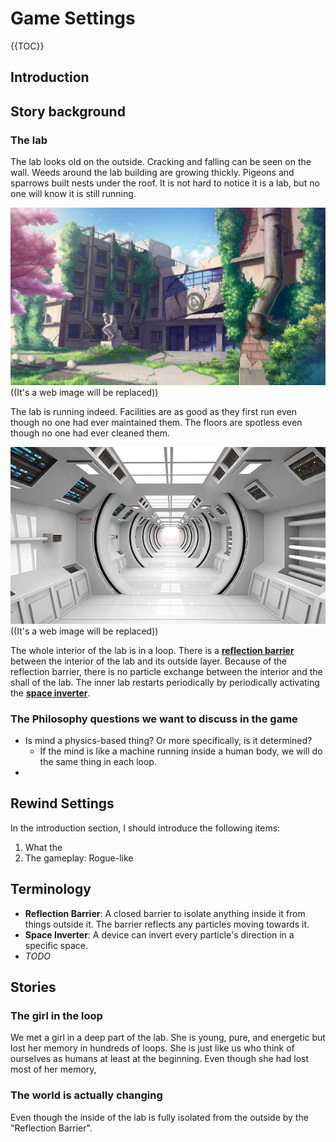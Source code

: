 # Game Settings

{{TOC}}

## Introduction


## Story background

### The lab

The lab looks old on the outside. Cracking and falling can be seen on the wall. Weeds around the lab building are growing thickly. Pigeons and sparrows built nests under the roof. It is not hard to notice it is a lab, but no one will know it is still running.

![outside](./Concept_arts/from_web/lab_outside.jpg) ((It's a web image will be replaced))

The lab is running indeed. Facilities are as good as they first run even though no one had ever maintained them. The floors are spotless even though no one had ever cleaned them.

![inside](./Concept_arts/from_web/lab_interior.jpg) ((It's a web image will be replaced))

The whole interior of the lab is in a loop. There is a [**reflection barrier**](#reflection_barrier) between the interior of the lab and its outside layer. Because of the reflection barrier, there is no particle exchange between the interior and the shall of the lab. The inner lab restarts periodically by periodically activating the [**space inverter**](#space_inverter).

### The Philosophy questions we want to discuss in the game
- Is mind a physics-based thing? Or more specifically, is it determined? 
	- If the mind is like a machine running inside a human body, we will do the same thing in each loop.
- 

## Rewind Settings

In the introduction section, I should introduce the following items:
1. What the 
2. The gameplay: Rogue-like 


## Terminology 

- <a name="reflection_barrier"></a>**Reflection Barrier**: A closed barrier to isolate anything inside it from things outside it.  The barrier reflects any particles moving towards it.
- <a name="space_inverter"></a>**Space Inverter**: A device can invert every particle's direction in a specific space.
- *TODO*

## Stories





### The girl in the loop

We met a girl in a deep part of the lab. She is young, pure, and energetic but lost her memory in hundreds of loops. She is just like us who think of ourselves as humans at least at the beginning.
Even though she had lost most of her memory, 

### The world is actually changing

Even though the inside of the lab is fully isolated from the outside by the "Reflection Barrier".







